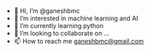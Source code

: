 - 👋 Hi, I’m @ganeshbmc
- 👀 I’m interested in machine learning and AI
- 🌱 I’m currently learning python
- 💞️ I’m looking to collaborate on ...
- 📫 How to reach me ganeshbmc@gmail.com

<!---
ganeshbmc/ganeshbmc is a ✨ special ✨ repository because its `README.md` (this file) appears on your GitHub profile.
You can click the Preview link to take a look at your changes.
--->
